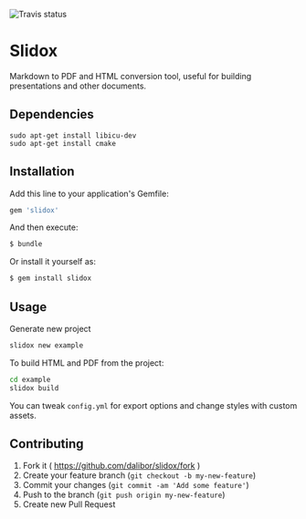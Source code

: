 ![Travis status](https://travis-ci.org/dalibor/slidox.png)

# Slidox

Markdown to PDF and HTML conversion tool, useful for building presentations and other documents.

## Dependencies

```
sudo apt-get install libicu-dev
sudo apt-get install cmake
```

## Installation

Add this line to your application's Gemfile:

```ruby
gem 'slidox'
```

And then execute:

```bash
$ bundle
```

Or install it yourself as:

```bash
$ gem install slidox
```

## Usage

Generate new project

```bash
slidox new example
```

To build HTML and PDF from the project:

```bash
cd example
slidox build
```

You can tweak `config.yml` for export options and change styles with custom assets.


## Contributing

1. Fork it ( https://github.com/dalibor/slidox/fork )
2. Create your feature branch (`git checkout -b my-new-feature`)
3. Commit your changes (`git commit -am 'Add some feature'`)
4. Push to the branch (`git push origin my-new-feature`)
5. Create new Pull Request
